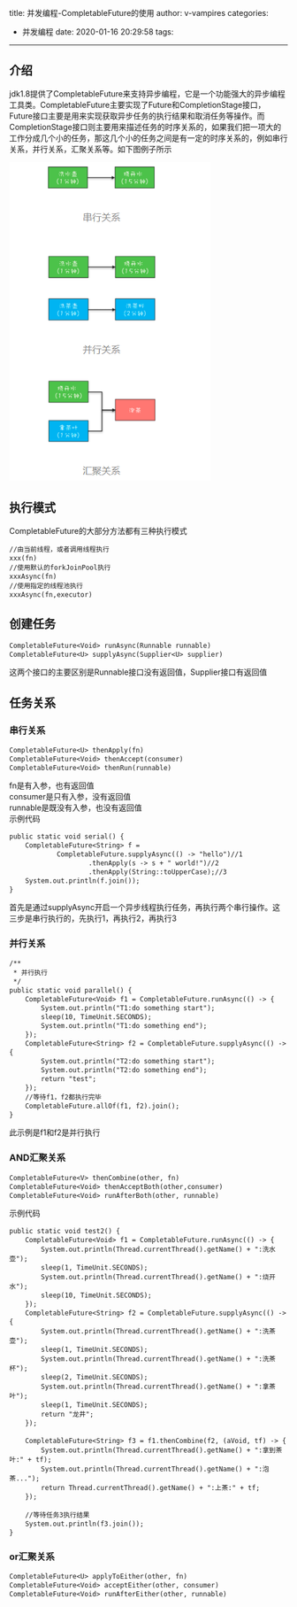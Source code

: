 title: 并发编程-CompletableFuture的使用
author: v-vampires
categories:
  - 并发编程
date: 2020-01-16 20:29:58
tags:
---
## 介绍
jdk1.8提供了CompletableFuture来支持异步编程，它是一个功能强大的异步编程工具类。CompletableFuture主要实现了Future和CompletionStage接口，Future接口主要是用来实现获取异步任务的执行结果和取消任务等操作。而CompletionStage接口则主要用来描述任务的时序关系的，如果我们把一项大的工作分成几个小的任务，那这几个小的任务之间是有一定的时序关系的，例如串行关系，并行关系，汇聚关系等。如下图例子所示

![upload successful](/images/pasted-10.png)

## 执行模式
CompletableFuture的大部分方法都有三种执行模式
```
//由当前线程，或者调用线程执行
xxx(fn)
//使用默认的forkJoinPool执行
xxxAsync(fn)
//使用指定的线程池执行
xxxAsync(fn,executor)
```
## 创建任务
```
CompletableFuture<Void> runAsync(Runnable runnable)
CompletableFuture<U> supplyAsync(Supplier<U> supplier)
```
这两个接口的主要区别是Runnable接口没有返回值，Supplier接口有返回值
## 任务关系
### 串行关系
```
CompletableFuture<U> thenApply(fn)
CompletableFuture<Void> thenAccept(consumer)
CompletableFuture<Void> thenRun(runnable)
```
fn是有入参，也有返回值  
consumer是只有入参，没有返回值  
runnable是既没有入参，也没有返回值  
示例代码
```
public static void serial() {
    CompletableFuture<String> f =
            CompletableFuture.supplyAsync(() -> "hello")//1
                    .thenApply(s -> s + " world!")//2
                    .thenApply(String::toUpperCase);//3
    System.out.println(f.join());
}
```
首先是通过supplyAsync开启一个异步线程执行任务，再执行两个串行操作。这三步是串行执行的，先执行1，再执行2，再执行3
### 并行关系
```
/**
 * 并行执行
 */
public static void parallel() {
    CompletableFuture<Void> f1 = CompletableFuture.runAsync(() -> {
        System.out.println("T1:do something start");
        sleep(10, TimeUnit.SECONDS);
        System.out.println("T1:do something end");
    });
    CompletableFuture<String> f2 = CompletableFuture.supplyAsync(() -> {
        System.out.println("T2:do something start");
        System.out.println("T2:do something end");
        return "test";
    });
    //等待f1，f2都执行完毕
    CompletableFuture.allOf(f1, f2).join();
}
```
此示例是f1和f2是并行执行
### AND汇聚关系
```
CompletableFuture<V> thenCombine(other, fn)
CompletableFuture<Void> thenAcceptBoth(other,consumer)
CompletableFuture<Void> runAfterBoth(other, runnable)
```
示例代码
```
public static void test2() {
    CompletableFuture<Void> f1 = CompletableFuture.runAsync(() -> {
        System.out.println(Thread.currentThread().getName() + ":洗水壶");
        sleep(1, TimeUnit.SECONDS);
        System.out.println(Thread.currentThread().getName() + ":烧开水");
        sleep(10, TimeUnit.SECONDS);
    });
    CompletableFuture<String> f2 = CompletableFuture.supplyAsync(() -> {
        System.out.println(Thread.currentThread().getName() + ":洗茶壶");
        sleep(1, TimeUnit.SECONDS);
        System.out.println(Thread.currentThread().getName() + ":洗茶杯");
        sleep(2, TimeUnit.SECONDS);
        System.out.println(Thread.currentThread().getName() + ":拿茶叶");
        sleep(1, TimeUnit.SECONDS);
        return "龙井";
    });

    CompletableFuture<String> f3 = f1.thenCombine(f2, (aVoid, tf) -> {
        System.out.println(Thread.currentThread().getName() + ":拿到茶叶:" + tf);
        System.out.println(Thread.currentThread().getName() + ":泡茶...");
        return Thread.currentThread().getName() + ":上茶:" + tf;
    });

    //等待任务3执行结果
    System.out.println(f3.join());
}
```
### or汇聚关系
```
CompletableFuture<U> applyToEither(other, fn)
CompletableFuture<Void> acceptEither(other, consumer)
CompletableFuture<Void> runAfterEither(other, runnable) 
```